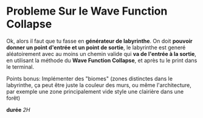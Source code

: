 # Probleme Sur le Wave Function Collapse
Ok, alors il faut que tu fasse en **générateur de labyrinthe**. On doit **pouvoir donner un point d'entrée et un point de sortie**, le labyrinthe est generé aléatoirement avec au moins un chemin valide qui **va de l'entrée à la sortie**, en utilisant la méthode du **Wave Function Collapse**, et après tu le print dans le terminal.

Points bonus: Implémenter des "biomes" (zones distinctes dans le labyrinthe, ça peut être juste la couleur des murs, ou même l'architecture, par exemple une zone principalement vide style une clairière dans une forêt)  


**durée** *2H*